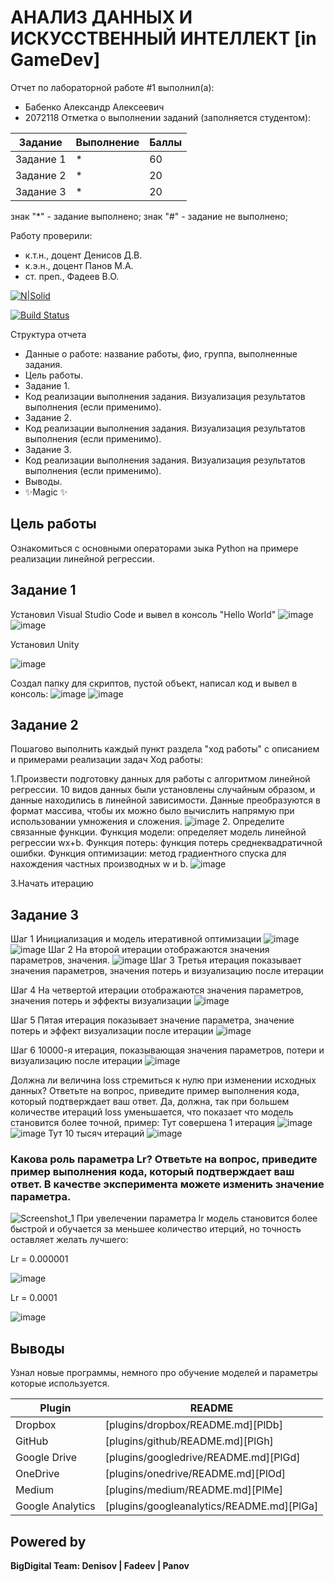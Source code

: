 # АНАЛИЗ ДАННЫХ И ИСКУССТВЕННЫЙ ИНТЕЛЛЕКТ [in GameDev]
Отчет по лабораторной работе #1 выполнил(а):
- Бабенко Александр Алексеевич
- 2072118
Отметка о выполнении заданий (заполняется студентом):

| Задание | Выполнение | Баллы |
| ------ | ------ | ------ |
| Задание 1 | * | 60 |
| Задание 2 | * | 20 |
| Задание 3 | * | 20 |

знак "*" - задание выполнено; знак "#" - задание не выполнено;

Работу проверили:
- к.т.н., доцент Денисов Д.В.
- к.э.н., доцент Панов М.А.
- ст. преп., Фадеев В.О.

[![N|Solid](https://cldup.com/dTxpPi9lDf.thumb.png)](https://nodesource.com/products/nsolid)

[![Build Status](https://travis-ci.org/joemccann/dillinger.svg?branch=master)](https://travis-ci.org/joemccann/dillinger)

Структура отчета

- Данные о работе: название работы, фио, группа, выполненные задания.
- Цель работы.
- Задание 1.
- Код реализации выполнения задания. Визуализация результатов выполнения (если применимо).
- Задание 2.
- Код реализации выполнения задания. Визуализация результатов выполнения (если применимо).
- Задание 3.
- Код реализации выполнения задания. Визуализация результатов выполнения (если применимо).
- Выводы.
- ✨Magic ✨

## Цель работы
Ознакомиться с основными операторами зыка Python на примере реализации линейной регрессии.

## Задание 1
Установил Visual Studio Code и вывел в консоль "Hello World"
![image](https://user-images.githubusercontent.com/114616168/192889596-9d42707c-cef0-43b3-9248-8739fabf1dbe.png)
![image](https://user-images.githubusercontent.com/114616168/192894808-55dde89d-abf5-4f4f-affb-2c1f6e078f6e.png)

Установил Unity


![image](https://user-images.githubusercontent.com/114616168/192891129-f93a67d0-8003-4fe8-96df-1bd2c8b00bf9.png)

Создал папку для скриптов, пустой объект, написал код и вывел в консоль:
![image](https://user-images.githubusercontent.com/114616168/192891352-346bbe06-5e49-4123-9b91-4471b70e6e8b.png)
![image](https://user-images.githubusercontent.com/114616168/192891264-26c20bd8-2c1b-438a-9c08-b94c10955eae.png)
## Задание 2
Пошагово выполнить каждый пункт раздела "ход работы" с описанием и примерами реализации задач
Ход работы:

1.Произвести подготовку данных для работы с алгоритмом линейной регрессии. 10 видов данных были установлены случайным образом, и данные находились в линейной зависимости. Данные преобразуются в формат массива, чтобы их можно было вычислить напрямую при использовании умножения и сложения.
![image](https://user-images.githubusercontent.com/114616168/192896388-9ec2a6db-751a-4320-be3f-0bdefd66411b.png)
2. Определите связанные функции. Функция модели: определяет модель линейной регрессии wx+b. Функция потерь: функция потерь среднеквадратичной ошибки. Функция оптимизации: метод градиентного спуска для нахождения частных производных w и b.
![image](https://user-images.githubusercontent.com/114616168/192899067-85ef0f2f-113e-46b4-8076-35325d1589bb.png)

3.Начать итерацию 

## Задание 3
Шаг 1 Инициализация и модель итеративной оптимизации 
![image](https://user-images.githubusercontent.com/114616168/192899185-de2c6407-94b8-4572-bcf4-93531712159e.png)
![image](https://user-images.githubusercontent.com/114616168/192899214-12a6b192-aff9-484b-a3f2-fa9449dc2a87.png)
Шаг 2 На второй итерации отображаются значения параметров, значения.
![image](https://user-images.githubusercontent.com/114616168/192899356-dafc0461-ed3e-4128-ae90-5648b5feb3e4.png)
Шаг 3 Третья итерация показывает значения параметров, значения потерь и визуализацию после итерации 

Шаг 4 На четвертой итерации отображаются значения параметров, значения потерь и эффекты визуализации 
![image](https://user-images.githubusercontent.com/114616168/192899850-3bd2b7b0-4dae-4da5-88ba-5385c68b5a44.png)

Шаг 5 Пятая итерация показывает значение параметра, значение потерь и эффект визуализации после итерации 
![image](https://user-images.githubusercontent.com/114616168/192899938-980e2e23-bae0-47c0-8c40-d5e31c5c3b78.png)

Шаг 6 10000-я итерация, показывающая значения параметров, потери и визуализацию после итерации 
![image](https://user-images.githubusercontent.com/114616168/192899989-e2583c79-79a1-42a1-8346-f06a04640476.png)




Должна ли величина loss стремиться к нулю при изменении исходных данных? Ответьте на вопрос, приведите пример выполнения кода, который подтверждает ваш ответ.
Да, должна, так при большем количестве итераций loss уменьшается, что показает что модель становится более точной, пример:
Тут совершена 1 итерация
![image](https://user-images.githubusercontent.com/114616168/192901292-25eaa1db-191b-4556-972f-11af6a767301.png)
![image](https://user-images.githubusercontent.com/114616168/192901389-16cb9b90-7af1-4b01-adf5-c46b10b6035c.png)
Тут 10 тысяч итераций
![image](https://user-images.githubusercontent.com/114616168/192901478-58f26601-a910-48bd-96f5-adf0b3bd4043.png)


### Какова роль параметра Lr? Ответьте на вопрос, приведите пример выполнения кода, который подтверждает ваш ответ. В качестве эксперимента можете изменить значение параметра.
![Screenshot_1](https://user-images.githubusercontent.com/114616168/192902171-900100fe-b041-470e-856a-e117af6eae5a.png)
При увелечении параметра lr модель становится более быстрой и обучается за меньшее количество итерций, но точность оставляет желать лучшего:

Lr = 0.000001 

![image](https://user-images.githubusercontent.com/114616168/192902430-3826d413-dcf2-4ea4-8070-c04a7a09cd66.png)

Lr = 0.0001 

![image](https://user-images.githubusercontent.com/114616168/192903020-c1272be4-4f47-4b52-a3e8-b2ece059281a.png)

## Выводы
Узнал новые программы, немного про обучение моделей и параметры которые используется.

| Plugin | README |
| ------ | ------ |
| Dropbox | [plugins/dropbox/README.md][PlDb] |
| GitHub | [plugins/github/README.md][PlGh] |
| Google Drive | [plugins/googledrive/README.md][PlGd] |
| OneDrive | [plugins/onedrive/README.md][PlOd] |
| Medium | [plugins/medium/README.md][PlMe] |
| Google Analytics | [plugins/googleanalytics/README.md][PlGa] |

## Powered by

**BigDigital Team: Denisov | Fadeev | Panov**

